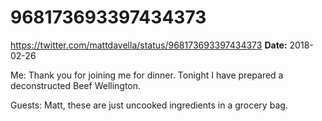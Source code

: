# 968173693397434373
https://twitter.com/mattdavella/status/968173693397434373
**Date:** 2018-02-26

Me: Thank you for joining me for dinner. Tonight I have prepared a deconstructed Beef Wellington.

Guests: Matt, these are just uncooked ingredients in a grocery bag.
